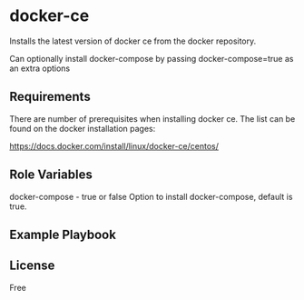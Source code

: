 docker-ce
=========

Installs the latest version of docker ce from the docker repository.

Can optionally install docker-compose by passing docker-compose=true as an extra options

Requirements
------------

There are number of prerequisites when installing docker ce. The list can be found on the docker installation pages:

https://docs.docker.com/install/linux/docker-ce/centos/


Role Variables
--------------
docker-compose - true or false
Option to install docker-compose, default is true.

Example Playbook
----------------

License
-------

Free
